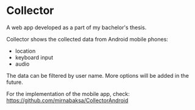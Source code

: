 # Collector

A web app developed as a part of my bachelor's thesis.

Collector shows the collected data from Android mobile phones:
- location
- keyboard input
- audio

The data can be filtered by user name. More options will be added in the future.

For the implementation of the mobile app, check:
https://github.com/mirnabaksa/CollectorAndroid
